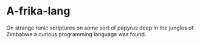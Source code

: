 # A-frika-lang
On strange runic scriptures on some sort of papyrus deep in the jungles of Zimbabwe a curious programming language was found.
